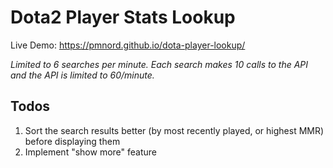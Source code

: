 # Dota2 Player Stats Lookup

Live Demo: https://pmnord.github.io/dota-player-lookup/

_Limited to 6 searches per minute. Each search makes 10 calls to the API and the API is limited to 60/minute._

## Todos
1. Sort the search results better (by most recently played, or highest MMR) before displaying them
2. Implement "show more" feature